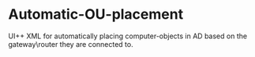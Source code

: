 # Automatic-OU-placement
UI++ XML for automatically placing computer-objects in AD based on the gateway\router they are connected to.
